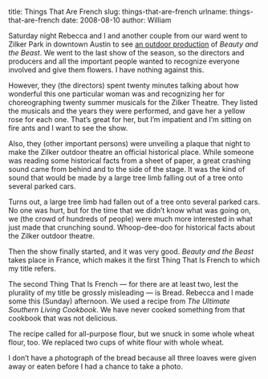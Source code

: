 title: Things That Are French
slug: things-that-are-french
urlname: things-that-are-french
date: 2008-08-10
author: William

Saturday night Rebecca and I and another couple from our ward went to Zilker
Park in downtown Austin to see [an outdoor production][a] of *Beauty and the
Beast*. We went to the last show of the season, so the directors and producers
and all the important people wanted to recognize everyone involved and give them
flowers. I have nothing against this.

However, they (the directors) spent twenty minutes talking about how wonderful
this one particular woman was and recognizing her for choreographing twenty
summer musicals for the Zilker Theatre. They listed the musicals and the years
they were performed, and gave her a yellow rose for each one. That&#x02bc;s
great for her, but I&#x02bc;m impatient and I&#x02bc;m sitting on fire ants and
I want to see the show.

Also, they (other important persons) were unveiling a plaque that night to make
the Zilker outdoor theatre an official historical place. While someone was
reading some historical facts from a sheet of paper, a great crashing sound came
from behind and to the side of the stage. It was the kind of sound that would be
made by a large tree limb falling out of a tree onto several parked cars.

Turns out, a large tree limb had fallen out of a tree onto several parked cars.
No one was hurt, but for the time that we didn&#x02bc;t know what was going on,
we (the crowd of hundreds of people) were much more interested in what just made
that crunching sound. Whoop-dee-doo for historical facts about the Zilker
outdoor theatre.

Then the show finally started, and it was very good. *Beauty and the Beast*
takes place in France, which makes it the first Thing That Is French to which my
title refers.

The second Thing That Is French &mdash; for there are at least two, lest the
plurality of my title be grossly misleading &mdash; is Bread. Rebecca and I made
some this (Sunday) afternoon. We used a recipe from *The Ultimate Southern
Living Cookbook*. We have never cooked something from that cookbook that was not
delicious.

The recipe called for all-purpose flour, but we snuck in some whole wheat flour,
too. We replaced two cups of white flour with whole wheat.

I don&#x02bc;t have a photograph of the bread because all three loaves were
given away or eaten before I had a chance to take a photo.

[a]: http://zilker.org/

